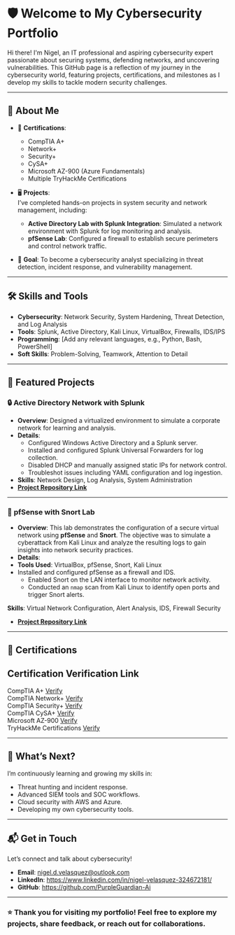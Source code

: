 <link rel="stylesheet" href="style.css">

# 🛡️ Welcome to My Cybersecurity Portfolio

Hi there! I'm Nigel, an IT professional and aspiring cybersecurity expert passionate about securing systems, defending networks, and uncovering vulnerabilities. This GitHub page is a reflection of my journey in the cybersecurity world, featuring projects, certifications, and milestones as I develop my skills to tackle modern security challenges.

---

## 🚀 About Me
- 🌟 **Certifications**:  
  - CompTIA A+  
  - Network+  
  - Security+  
  - CySA+  
  - Microsoft AZ-900 (Azure Fundamentals)  
  - Multiple TryHackMe Certifications  

- 🖥️ **Projects**:  
  I’ve completed hands-on projects in system security and network management, including:
  - **Active Directory Lab with Splunk Integration**: Simulated a network environment with Splunk for log monitoring and analysis.
  - **pfSense Lab**: Configured a firewall to establish secure perimeters and control network traffic.
  
- 🎯 **Goal**: To become a cybersecurity analyst specializing in threat detection, incident response, and vulnerability management.

---

## 🛠️ Skills and Tools
- **Cybersecurity**: Network Security, System Hardening, Threat Detection, and Log Analysis  
- **Tools**: Splunk, Active Directory, Kali Linux, VirtualBox, Firewalls, IDS/IPS  
- **Programming**: [Add any relevant languages, e.g., Python, Bash, PowerShell]  
- **Soft Skills**: Problem-Solving, Teamwork, Attention to Detail  

---

## 📂 Featured Projects

### 🔒 **Active Directory Network with Splunk**
- **Overview**: Designed a virtualized environment to simulate a corporate network for learning and analysis.
- **Details**:
  - Configured Windows Active Directory and a Splunk server.
  - Installed and configured Splunk Universal Forwarders for log collection.
  - Disabled DHCP and manually assigned static IPs for network control.
  - Troubleshot issues including YAML configuration and log ingestion.
- **Skills**: Network Design, Log Analysis, System Administration  
- **[Project Repository Link](#)**

---

### 🧱 **pfSense with Snort Lab**
- **Overview**: This lab demonstrates the configuration of a secure virtual network using **pfSense** and **Snort**. The objective was to simulate a cyberattack from Kali Linux and analyze the resulting logs to gain insights into network security practices.
- **Details**:
- **Tools Used**: VirtualBox, pfSense, Snort, Kali Linux
- Installed and configured pfSense as a firewall and IDS.
  - Enabled Snort on the LAN interface to monitor network activity.
  - Conducted an `nmap` scan from Kali Linux to identify open ports and trigger Snort alerts.

**Skills**: Virtual Network Configuration, Alert Analysis, IDS, Firewall Security
- **[Project Repository Link](#)**

---

## 📜 Certifications

 Certification                        Verification Link       
-------------------------------------------------------------------
 CompTIA A+                          [Verify](https://www.credly.com/badges/ea4f7582-faf8-46d4-a005-2367395f0a5f)            
 CompTIA Network+                    [Verify](https://www.credly.com/badges/9efa6aea-5ed4-4356-a585-b2e48390f766)            
 CompTIA Security+                   [Verify](https://www.credly.com/badges/2942a1cf-3284-4278-8216-2e1594871b83)            
 CompTIA CySA+                       [Verify](https://www.credly.com/badges/b02d3b90-6e3a-44d3-8e7b-fc96b78cf862)            
 Microsoft AZ-900                  [Verify](https://learn.microsoft.com/en-us/users/04378874/credentials/957e484d34e8bf76?ref=https%3A%2F%2Fwww.linkedin.com%2F)            
 TryHackMe Certifications          [Verify](https://tryhackme.com/r/p/NigelV.95)            

---

## 🌱 What’s Next?
I’m continuously learning and growing my skills in:
- Threat hunting and incident response.
- Advanced SIEM tools and SOC workflows.
- Cloud security with AWS and Azure.
- Developing my own cybersecurity tools.

---

## 📬 Get in Touch
Let’s connect and talk about cybersecurity!  
- **Email**: nigel.d.velasquez@outlook.com  
- **LinkedIn**: https://www.linkedin.com/in/nigel-velasquez-324672181/ 
- **GitHub**: https://github.com/PurpleGuardian-Ai  

---

### ⭐ Thank you for visiting my portfolio! Feel free to explore my projects, share feedback, or reach out for collaborations.


